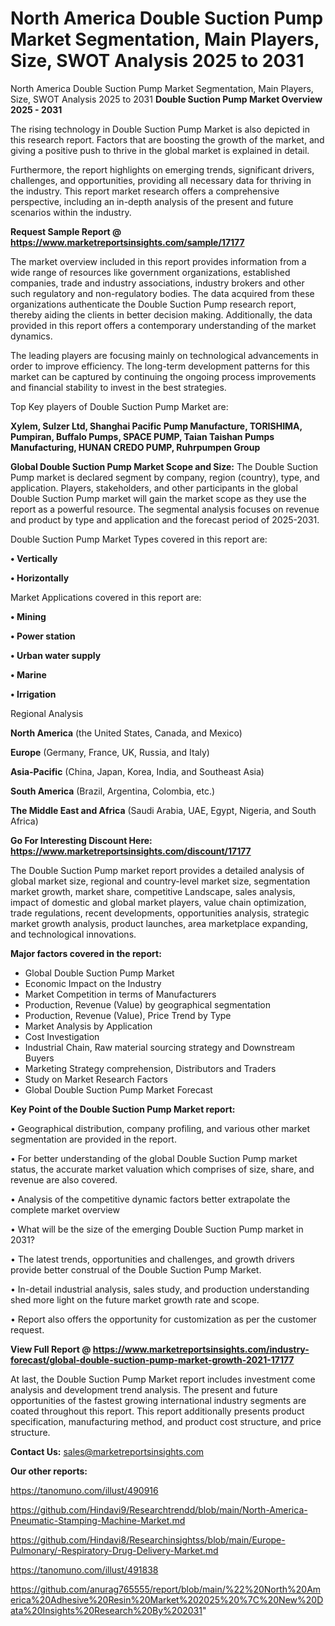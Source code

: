 # North America Double Suction Pump Market Segmentation, Main Players, Size, SWOT Analysis 2025 to 2031
North America Double Suction Pump Market Segmentation, Main Players, Size, SWOT Analysis 2025 to 2031
<Strong> Double Suction Pump Market Overview 2025 - 2031</strong>

The rising technology in Double Suction Pump Market is also depicted in this research report. Factors that are boosting the growth of the market, and giving a positive push to thrive in the global market is explained in detail.

Furthermore, the report highlights on emerging trends, significant drivers, challenges, and opportunities, providing all necessary data for thriving in the industry. This report market research offers a comprehensive perspective, including an in-depth analysis of the present and future scenarios within the industry.

<strong>Request Sample Report @ <a href=https://www.marketreportsinsights.com/sample/17177>https://www.marketreportsinsights.com/sample/17177</a></strong>

The market overview included in this report provides information from a wide range of resources like government organizations, established companies, trade and industry associations, industry brokers and other such regulatory and non-regulatory bodies. The data acquired from these organizations authenticate the Double Suction Pump research report, thereby aiding the clients in better decision making. Additionally, the data provided in this report offers a contemporary understanding of the market dynamics.

The leading players are focusing mainly on technological advancements in order to improve efficiency. The long-term development patterns for this market can be captured by continuing the ongoing process improvements and financial stability to invest in the best strategies.

Top Key players of Double Suction Pump Market are:

<strong>Xylem, Sulzer Ltd, Shanghai Pacific Pump Manufacture, TORISHIMA, Pumpiran, Buffalo Pumps, SPACE PUMP, Taian Taishan Pumps Manufacturing, HUNAN CREDO PUMP, Ruhrpumpen Group</strong>

<strong><b>Global Double Suction Pump Market Scope and Size:</b></strong>
The Double Suction Pump market is declared segment by company, region (country), type, and application. Players, stakeholders, and other participants in the global Double Suction Pump market will gain the market scope as they use the report as a powerful resource. The segmental analysis focuses on revenue and product by type and application and the forecast period of 2025-2031.

Double Suction Pump Market Types covered in this report are:

<strong>• Vertically

• Horizontally</strong>

Market Applications covered in this report are:

<strong>• Mining

• Power station

• Urban water supply

• Marine

• Irrigation</strong> 

Regional Analysis

<strong>North America</strong> (the United States, Canada, and Mexico)

<strong>Europe</strong> (Germany, France, UK, Russia, and Italy)

<strong>Asia-Pacific</strong> (China, Japan, Korea, India, and Southeast Asia)

<strong>South America</strong> (Brazil, Argentina, Colombia, etc.)

<strong>The Middle East and Africa</strong> (Saudi Arabia, UAE, Egypt, Nigeria, and South Africa)

<strong>Go For Interesting Discount Here: <a href=https://www.marketreportsinsights.com/discount/17177>https://www.marketreportsinsights.com/discount/17177</a></strong>

The Double Suction Pump market report provides a detailed analysis of global market size, regional and country-level market size, segmentation market growth, market share, competitive Landscape, sales analysis, impact of domestic and global market players, value chain optimization, trade regulations, recent developments, opportunities analysis, strategic market growth analysis, product launches, area marketplace expanding, and technological innovations.

<strong><b>Major factors covered in the report:</b></strong>
<ul>
  <li>Global Double Suction Pump Market </li>
  <li>Economic Impact on the Industry</li>
  <li>Market Competition in terms of Manufacturers</li>
  <li>Production, Revenue (Value) by geographical segmentation</li>
  <li>Production, Revenue (Value), Price Trend by Type</li>
  <li>Market Analysis by Application</li>
  <li>Cost Investigation</li>
  <li>Industrial Chain, Raw material sourcing strategy and Downstream Buyers</li>
  <li>Marketing Strategy comprehension, Distributors and Traders</li>
  <li>Study on Market Research Factors</li>
  <li>Global Double Suction Pump Market Forecast</li>
</ul>

<strong><b>Key Point of the Double Suction Pump Market report:</b></strong>

• Geographical distribution, company profiling, and various other market segmentation are provided in the report.

• For better understanding of the global Double Suction Pump market status, the accurate market valuation which comprises of size, share, and revenue are also covered.

• Analysis of the competitive dynamic factors better extrapolate the complete market overview

• What will be the size of the emerging Double Suction Pump market in 2031?

• The latest trends, opportunities and challenges, and growth drivers provide better construal of the Double Suction Pump Market.

• In-detail industrial analysis, sales study, and production understanding shed more light on the future market growth rate and scope.

• Report also offers the opportunity for customization as per the customer request.

<strong><b>View Full Report @ <a href=https://www.marketreportsinsights.com/industry-forecast/global-double-suction-pump-market-growth-2021-17177>https://www.marketreportsinsights.com/industry-forecast/global-double-suction-pump-market-growth-2021-17177</a></b></strong>


At last, the Double Suction Pump Market report includes investment come analysis and development trend analysis. The present and future opportunities of the fastest growing international industry segments are coated throughout this report. This report additionally presents product specification, manufacturing method, and product cost structure, and price structure.

<strong>Contact Us:</strong>
sales@marketreportsinsights.com

<strong>Our other reports:</strong>

<a href=https://tanomuno.com/illust/490916>https://tanomuno.com/illust/490916</a>

<a href=https://github.com/Hindavi9/Researchtrendd/blob/main/North-America-Pneumatic-Stamping-Machine-Market.md>https://github.com/Hindavi9/Researchtrendd/blob/main/North-America-Pneumatic-Stamping-Machine-Market.md</a>

<a href=https://github.com/Hindavi8/Researchinsightss/blob/main/Europe-Pulmonary/-Respiratory-Drug-Delivery-Market.md>https://github.com/Hindavi8/Researchinsightss/blob/main/Europe-Pulmonary/-Respiratory-Drug-Delivery-Market.md</a>

<a href=https://tanomuno.com/illust/491838>https://tanomuno.com/illust/491838</a>

<a href=https://github.com/anurag765555/report/blob/main/%22%20North%20America%20Adhesive%20Resin%20Market%202025%20%7C%20New%20Data%20Insights%20Research%20By%202031>https://github.com/anurag765555/report/blob/main/%22%20North%20America%20Adhesive%20Resin%20Market%202025%20%7C%20New%20Data%20Insights%20Research%20By%202031</a>"
